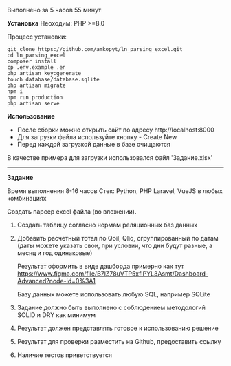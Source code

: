 Выполнено за 5 часов 55 минут

**Установка**
Неоходим:
PHP >=8.0

Процесс установки:

    git clone https://github.com/amkopyt/ln_parsing_excel.git
    cd ln_parsing_excel
    composer install
    cp .env.example .en
    php artisan key:generate
    touch database/database.sqlite
    php artisan migrate
    npm i
    npm run production
    php artisan serve

**Использование**
- После сборки можно открыть сайт по адресу http://localhost:8000
- Для загрузки файла используйте кнопку - Create New
- Перед каждой загрузкой данные в базе очищаются

В качестве примера для загрузки использовался файл 'Задание.xlsx'

---
**Задание**

Время выполнения 8-16 часов
Стек: Python, PHP Laravel, VueJS в любых комбинациях

Создать парсер excel файла (во вложении).
1. Создать таблицу согласно нормам реляционных баз данных
2. Добавить расчетный тотал по Qoil, Qliq, сгруппированный по датам (даты можете указать свои, при условии, что дни будут разные, а месяц и год одинаковые)

   Результат оформить в виде дашборда примерно как тут
   https://www.figma.com/file/B7lZ78uVTP5xflPYL3Asmt/Dashboard-Advanced?node-id=0%3A1

   Базу данных можете использовать любую SQL, например SQLite

3. Задание должно быть выполнено с соблюдением методологий SOLID и DRY как минимум
4. Результат должен представлять готовое к использованию решение
5. Результат для проверки разместить на Github, предоставить ссылку
6. Наличие тестов приветствуется
